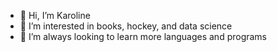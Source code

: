 - 👋 Hi, I’m Karoline
- 👀 I’m interested in books, hockey, and data science
- 🌱 I’m always looking to learn more languages and programs

<!---
kjchrz03/kjchrz03 is a ✨ special ✨ repository because its `README.md` (this file) appears on your GitHub profile.
You can click the Preview link to take a look at your changes.

- Take a look at my <a href="https://github.com/kjchrz03/hockey"> hockey repo</a> to see my exploration of hockey analytics and my work in Jupyter Notebook
- Take a look at my <a href="https://github.com/kjchrz03/karolines-questions"> Karoline's Questions</a> repo to see a broader collection of my work

--->
